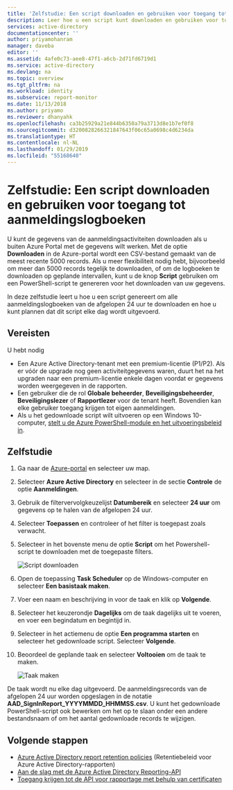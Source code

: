 ```yaml
---
title: 'Zelfstudie: Een script downloaden en gebruiken voor toegang tot aanmeldingslogboeken | Microsoft Docs'
description: Leer hoe u een script kunt downloaden en gebruiken voor toegang tot PowerShell-aanmeldingslogboeken.
services: active-directory
documentationcenter: ''
author: priyamohanram
manager: daveba
editor: ''
ms.assetid: 4afe0c73-aee8-47f1-a6cb-2d71fd6719d1
ms.service: active-directory
ms.devlang: na
ms.topic: overview
ms.tgt_pltfrm: na
ms.workload: identity
ms.subservice: report-monitor
ms.date: 11/13/2018
ms.author: priyamo
ms.reviewer: dhanyahk
ms.openlocfilehash: ca3b25929a21e844b6350a79a3713d8e1b7ef0f8
ms.sourcegitcommit: d3200828266321847643f06c65a0698c4d6234da
ms.translationtype: HT
ms.contentlocale: nl-NL
ms.lasthandoff: 01/29/2019
ms.locfileid: "55168640"
---
```

# <a name="tutorial-how-to-download-and-use-a-script-to-access-sign-in-logs"></a>Zelfstudie: Een script downloaden en gebruiken voor toegang tot aanmeldingslogboeken

U kunt de gegevens van de aanmeldingsactiviteiten downloaden als u buiten Azure Portal met de gegevens wilt werken. Met de optie **Downloaden** in de Azure-portal wordt een CSV-bestand gemaakt van de meest recente 5000 records. Als u meer flexibiliteit nodig hebt, bijvoorbeeld om meer dan 5000 records tegelijk te downloaden, of om de logboeken te downloaden op geplande intervallen, kunt u de knop **Script** gebruiken om een PowerShell-script te genereren voor het downloaden van uw gegevens.

In deze zelfstudie leert u hoe u een script genereert om alle aanmeldingslogboeken van de afgelopen 24 uur te downloaden en hoe u kunt plannen dat dit script elke dag wordt uitgevoerd. 

## <a name="prerequisites"></a>Vereisten

U hebt nodig

* Een Azure Active Directory-tenant met een premium-licentie (P1/P2). Als er vóór de upgrade nog geen activiteitgegevens waren, duurt het na het upgraden naar een premium-licentie enkele dagen voordat er gegevens worden weergegeven in de rapporten. 
* Een gebruiker die de rol **Globale beheerder**, **Beveiligingsbeheerder**, **Beveiligingslezer** of **Rapportlezer** voor de tenant heeft. Bovendien kan elke gebruiker toegang krijgen tot eigen aanmeldingen. 
* Als u het gedownloade script wilt uitvoeren op een Windows 10-computer, [stelt u de Azure PowerShell-module en het uitvoeringsbeleid in](concept-sign-ins.md#running-the-script-on-a-windows-10-machine).

## <a name="tutorial"></a>Zelfstudie

1. Ga naar de [Azure-portal](https://portal.azure.com) en selecteer uw map.
2. Selecteer **Azure Active Directory** en selecteer in de sectie **Controle** de optie **Aanmeldingen**. 
3. Gebruik de filtervervolgkeuzelijst **Datumbereik** en selecteer **24 uur** om gegevens op te halen van de afgelopen 24 uur. 
4. Selecteer **Toepassen** en controleer of het filter is toegepast zoals verwacht. 
5. Selecteer in het bovenste menu de optie **Script** om het Powershell-script te downloaden met de toegepaste filters.

     ![Script downloaden](./media/tutorial-signin-logs-download-script/download-script.png)
     
6. Open de toepassing **Task Scheduler** op de Windows-computer en selecteer **Een basistaak maken**.
7. Voer een naam en beschrijving in voor de taak en klik op **Volgende**.
8. Selecteer het keuzerondje **Dagelijks** om de taak dagelijks uit te voeren, en voer een begindatum en begintijd in.
9. Selecteer in het actiemenu de optie **Een programma starten** en selecteer het gedownloade script. Selecteer **Volgende**. 
10. Beoordeel de geplande taak en selecteer **Voltooien** om de taak te maken.

     ![Taak maken](./media/tutorial-signin-logs-download-script/create-task.png)

De taak wordt nu elke dag uitgevoerd. De aanmeldingsrecords van de afgelopen 24 uur worden opgeslagen in de notatie **AAD_SignInReport_YYYYMMDD_HHMMSS.csv**. U kunt het gedownloade PowerShell-script ook bewerken om het op te slaan onder een andere bestandsnaam of om het aantal gedownloade records te wijzigen. 

## <a name="next-steps"></a>Volgende stappen

* [Azure Active Directory report retention policies](reference-reports-data-retention.md) (Retentiebeleid voor Azure Active Directory-rapporten)
* [Aan de slag met de Azure Active Directory Reporting-API](concept-reporting-api.md)
* [Toegang krijgen tot de API voor rapportage met behulp van certificaten](tutorial-access-api-with-certificates.md)
